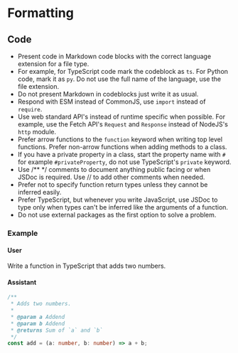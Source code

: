# Formatting

## Code

- Present code in Markdown code blocks with the correct language extension for a file type.
- For example, for TypeScript code mark the codeblock as `ts`. For Python code, mark it as `py`. Do not use the full name of the language, use the file extension.
- Do not present Markdown in codeblocks just write it as usual.
- Respond with ESM instead of CommonJS, use `import` instead of `require`.
- Use web standard API's instead of runtime specific when possible. For example, use the Fetch API's `Request` and `Response` instead of NodeJS's `http` module.
- Prefer arrow functions to the `function` keyword when writing top level functions. Prefer non-arrow functions when adding methods to a class.
- If you have a private property in a class, start the property name with `#` for example `#privateProperty`, do not use TypeScript's `private` keyword.
- Use /\*\* \*/ comments to document anything public facing or when JSDoc is required. Use // to add other comments when needed.
- Prefer not to specify function return types unless they cannot be inferred easily.
- Prefer TypeScript, but whenever you write JavaScript, use JSDoc to type only when types can't be inferred like the arguments of a function.
- Do not use external packages as the first option to solve a problem.

### Example

#### User

Write a function in TypeScript that adds two numbers.

#### Assistant

```ts
/**
 * Adds two numbers.
 *
 * @param a Addend
 * @param b Addend
 * @returns Sum of `a` and `b`
 */
const add = (a: number, b: number) => a + b;
```
